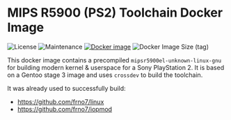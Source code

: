 # MIPS R5900 (PS2) Toolchain Docker Image

![License](https://img.shields.io/github/license/TobiX/mipsr5900el-toolchain)
![Maintenance](https://img.shields.io/maintenance/yes/2021)
[![Docker image](https://github.com/TobiX/mipsr5900el-toolchain/actions/workflows/deploy.yaml/badge.svg)](https://github.com/TobiX/mipsr5900el-toolchain/actions/workflows/deploy.yaml)
![Docker Image Size (tag)](https://img.shields.io/docker/image-size/tobix/mipsr5900el-toolchain/latest)

This docker image contains a precompiled `mipsr5900el-unknown-linux-gnu` for
building modern kernel & userspace for a Sony PlayStation 2. It is based on
a Gentoo stage 3 image and uses `crossdev` to build the toolchain.

It was already used to successfully build:

- https://github.com/frno7/linux
- https://github.com/frno7/iopmod
